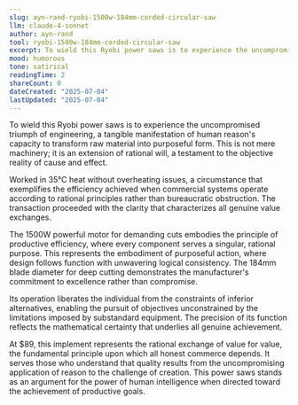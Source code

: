 ```yaml
---
slug: ayn-rand-ryobi-1500w-184mm-corded-circular-saw
llm: claude-4-sonnet
author: ayn-rand
tool: ryobi-1500w-184mm-corded-circular-saw
excerpt: To wield this Ryobi power saws is to experience the uncompromised triumph of engineering, a tangible manifestation of human reason's capacity to transform raw material into purposeful form.
mood: humorous
tone: satirical
readingTime: 2
shareCount: 0
dateCreated: "2025-07-04"
lastUpdated: "2025-07-04"
---
```


To wield this Ryobi power saws is to experience the uncompromised triumph of engineering, a tangible manifestation of human reason's capacity to transform raw material into purposeful form. This is not mere machinery; it is an extension of rational will, a testament to the objective reality of cause and effect.

Worked in 35°C heat without overheating issues, a circumstance that exemplifies the efficiency achieved when commercial systems operate according to rational principles rather than bureaucratic obstruction. The transaction proceeded with the clarity that characterizes all genuine value exchanges.

The 1500W powerful motor for demanding cuts embodies the principle of productive efficiency, where every component serves a singular, rational purpose. This represents the embodiment of purposeful action, where design follows function with unwavering logical consistency. The 184mm blade diameter for deep cutting demonstrates the manufacturer's commitment to excellence rather than compromise.

Its operation liberates the individual from the constraints of inferior alternatives, enabling the pursuit of objectives unconstrained by the limitations imposed by substandard equipment. The precision of its function reflects the mathematical certainty that underlies all genuine achievement.

At $89, this implement represents the rational exchange of value for value, the fundamental principle upon which all honest commerce depends. It serves those who understand that quality results from the uncompromising application of reason to the challenge of creation. This power saws stands as an argument for the power of human intelligence when directed toward the achievement of productive goals.
